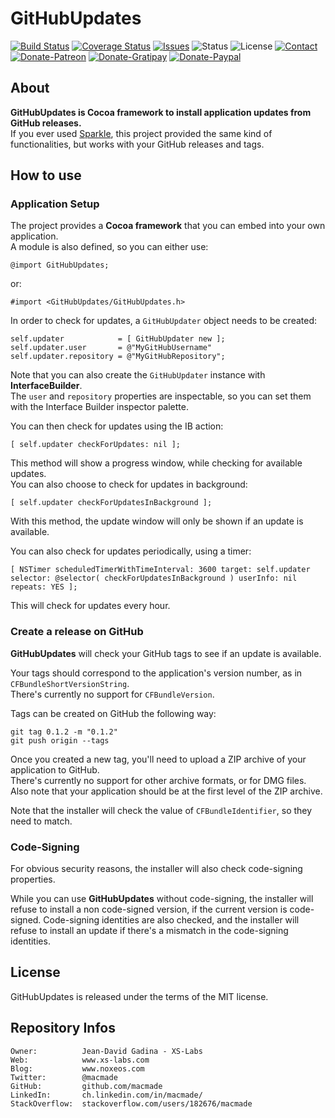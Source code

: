 GitHubUpdates
=============

[![Build Status](https://img.shields.io/travis/macmade/GitHubUpdates.svg?branch=master&style=flat)](https://travis-ci.org/macmade/GitHubUpdates)
[![Coverage Status](https://img.shields.io/coveralls/macmade/GitHubUpdates.svg?branch=master&style=flat)](https://coveralls.io/r/macmade/GitHubUpdates?branch=master)
[![Issues](http://img.shields.io/github/issues/macmade/GitHubUpdates.svg?style=flat)](https://github.com/macmade/GitHubUpdates/issues)
![Status](https://img.shields.io/badge/status-active-brightgreen.svg?style=flat)
![License](https://img.shields.io/badge/license-mit-brightgreen.svg?style=flat)
[![Contact](https://img.shields.io/badge/contact-@macmade-blue.svg?style=flat)](https://twitter.com/macmade)  
[![Donate-Patreon](https://img.shields.io/badge/donate-patreon-yellow.svg?style=flat)](https://patreon.com/macmade)
[![Donate-Gratipay](https://img.shields.io/badge/donate-gratipay-yellow.svg?style=flat)](https://www.gratipay.com/macmade)
[![Donate-Paypal](https://img.shields.io/badge/donate-paypal-yellow.svg?style=flat)](https://paypal.me/xslabs)

About
-----

**GitHubUpdates is Cocoa framework to install application updates from GitHub releases.**  
If you ever used [Sparkle](https://github.com/sparkle-project/Sparkle), this project provided the same kind of functionalities, but works with your GitHub releases and tags.

How to use
----------

### Application Setup

The project provides a **Cocoa framework** that you can embed into your own application.  
A module is also defined, so you can either use:

    @import GitHubUpdates;
    
or:

    #import <GitHubUpdates/GitHubUpdates.h>

In order to check for updates, a `GitHubUpdater` object needs to be created:

    self.updater            = [ GitHubUpdater new ];
    self.updater.user       = @"MyGitHubUsername" 
    self.updater.repository = @"MyGitHubRepository";

Note that you can also create the `GitHubUpdater` instance with **InterfaceBuilder**.  
The `user` and `repository` properties are inspectable, so you can set them with the Interface Builder inspector palette.

You can then check for updates using the IB action:

    [ self.updater checkForUpdates: nil ];

This method will show a progress window, while checking for available updates.  
You can also choose to check for updates in background:

    [ self.updater checkForUpdatesInBackground ];

With this method, the update window will only be shown if an update is available.

You can also check for updates periodically, using a timer:

    [ NSTimer scheduledTimerWithTimeInterval: 3600 target: self.updater selector: @selector( checkForUpdatesInBackground ) userInfo: nil repeats: YES ];
    
This will check for updates every hour.

### Create a release on GitHub

**GitHubUpdates** will check your GitHub tags to see if an update is available.

Your tags should correspond to the application's version number, as in `CFBundleShortVersionString`.  
There's currently no support for `CFBundleVersion`.

Tags can be created on GitHub the following way:

    git tag 0.1.2 -m "0.1.2"
    git push origin --tags

Once you created a new tag, you'll need to upload a ZIP archive of your application to GitHub.  
There's currently no support for other archive formats, or for DMG files.  
Also note that your application should be at the first level of the ZIP archive.

Note that the installer will check the value of `CFBundleIdentifier`, so they need to match.

### Code-Signing

For obvious security reasons, the installer will also check code-signing properties.

While you can use **GitHubUpdates** without code-signing, the installer will refuse to install a non code-signed version, if the current version is code-signed.
Code-signing identities are also checked, and the installer will refuse to install an update if there's a mismatch in the code-signing identities.

License
-------

GitHubUpdates is released under the terms of the MIT license.

Repository Infos
----------------

    Owner:          Jean-David Gadina - XS-Labs
    Web:            www.xs-labs.com
    Blog:           www.noxeos.com
    Twitter:        @macmade
    GitHub:         github.com/macmade
    LinkedIn:       ch.linkedin.com/in/macmade/
    StackOverflow:  stackoverflow.com/users/182676/macmade
